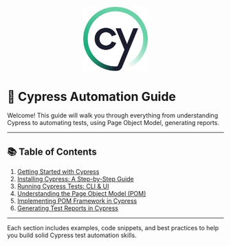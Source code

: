 <p align="center">
  <img src="images/cypress-logo.png" alt="Cypress Logo" width="150"/>
</p>

# 📘 Cypress Automation Guide

Welcome! This guide will walk you through everything from understanding Cypress to automating tests, using Page Object Model, generating reports.

---

## 📚 Table of Contents

1. [Getting Started with Cypress](./01-what-is-cypress.md)
2. [Installing Cypress: A Step-by-Step Guide](./02-installing-cypress.md)
3. [Running Cypress Tests: CLI & UI](./03-executing-tests.md)
4. [Understanding the Page Object Model (POM)](./04-what-is-pom.md)
5. [Implementing POM Framework in Cypress](./05-implementing-pom.md)
6. [Generating Test Reports in Cypress](./06-generating-reports.md)

---

Each section includes examples, code snippets, and best practices to help you build solid Cypress test automation skills.